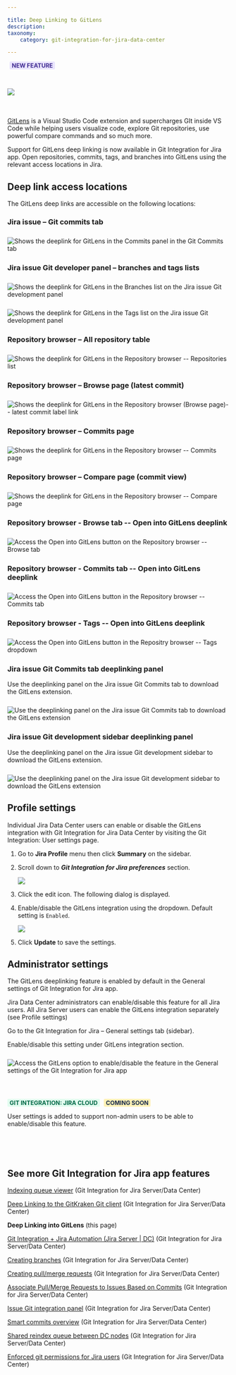 ```yaml
---

title: Deep Linking to GitLens
description:
taxonomy:
    category: git-integration-for-jira-data-center

---
```


<b style='background-color:#EAE5FE; padding:1px 5px; color:#412C92; border-radius:3px; margin: 0 5px; font-size: small;'>NEW FEATURE</b>
<br>

<img src='https://www.gitkraken.com/wp-content/uploads/2023/01/Group-17491.svg' style='margin:30px auto 35px auto;' />

[GitLens](https://www.gitkraken.com/gitlens) is a Visual Studio Code extension and supercharges GIt inside VS Code while helping users visualize code, explore Git repositories, use powerful compare commands and so much more.

Support for GitLens deep linking is now available in Git Integration for Jira app. Open repositories, commits, tags, and branches into GitLens using the relevant access locations in Jira.

## Deep link access locations

The GitLens deep links are accessible on the following locations:

### Jira issue – Git commits tab

<img src='/wp-content/uploads/gij-gitserverdc-deeplink-gitlens-issue-git-commits.png' style='margin:25px auto;display:block;' alt='Shows the deeplink for GitLens in the Commits panel in the Git Commits tab' />

### Jira issue Git developer panel – branches and tags lists

<img src='/wp-content/uploads/gij-gitserverdc-deeplink-gitlens-issue-branches.png' style='margin:25px auto;display:block;' alt='Shows the deeplink for GitLens in the Branches list on the Jira issue Git development panel' />

<img src='/wp-content/uploads/gij-gitserverdc-deeplink-gitlens-issue-tags.png' style='margin:0 auto 25px auto;display:block;' alt='Shows the deeplink for GitLens in the Tags list on the Jira issue Git development panel' />

### Repository browser – All repository table

<img src='/wp-content/uploads/gij-gitserverdc-deeplink-gitlens-repo-browser-actions.png' style='margin:25px auto;display:block;' alt='Shows the deeplink for GitLens in the Repository browser -- Repositories list' />

### Repository browser – Browse page (latest commit)

<img src='/wp-content/uploads/gij-gitserverdc-deeplink-gitlens-repo-browser-latest-commit.png' style='margin:25px auto;display:block;' alt='Shows the deeplink for GitLens in the Repository browser (Browse page)-- latest commit label link' />

### Repository browser – Commits page

<img src='/wp-content/uploads/gij-gitserverdc-deeplink-gitlens-repo-browser-commit.png' style='margin:25px auto;display:block;' alt='Shows the deeplink for GitLens in the Repository browser -- Commits page' />

### Repository browser – Compare page (commit view)

<img src='/wp-content/uploads/gij-gitserverdc-deeplink-gitlens-repo-browser-compare.png' style='margin:25px auto;display:block;' alt='Shows the deeplink for GitLens in the Repository browser -- Compare page' />

### Repository browser - Browse tab -- Open into GitLens deeplink

<img src='/wp-content/uploads/gij-gitserverdc-deeplink-gitlens-repo-browser-open-link.png'  style='margin:25px auto;display:block;' alt='Access the Open into GitLens button on the Repository browser -- Browse tab' />

### Repository browser - Commits tab -- Open into GitLens deeplink

<img src='/wp-content/uploads/gij-gitserverdc-deeplink-gitlens-repo-browser-open-link-commits.png'  style='margin:25px auto;display:block;' alt='Access the Open into GitLens button in the Repository browser -- Commits tab' />

### Repository browser - Tags -- Open into GitLens deeplink

<img src='/wp-content/uploads/gij-gitserverdc-deeplink-gitlens-open-button-repo-browser-tags.png'  style='margin:25px auto;display:block;' alt='Access the Open into GitLens button in the Repositry browser -- Tags dropdown' />

### Jira issue Git Commits tab deeplinking panel

Use the deeplinking panel on the Jira issue Git Commits tab to download the GitLens extension.

<img src='/wp-content/uploads/gij-gitserverdc-deeplink-gitlens-open-button-git-commits-issue-tab.png' style='margin:25px auto;display:block;' alt='Use the deeplinking panel on the Jira issue Git Commits tab to download the GitLens extension' />

### Jira issue Git development sidebar deeplinking panel

Use the deeplinking panel on the Jira issue Git development sidebar to download the GitLens extension.

<img src='/wp-content/uploads/gij-gitserverdc-deeplink-gitlens-open-button-dev-panel.png' style='margin:25px auto;display:block;' alt='Use the deeplinking panel on the Jira issue Git development sidebar to download the GitLens extension' />

## Profile settings

Individual Jira Data Center users can enable or disable the GitLens integration with Git Integration for Jira Data Center by visiting the Git Integration: User settings page.

1.  Go to **Jira Profile** menu then click **Summary** on the sidebar.

2.  Scroll down to _**Git Integration for Jira preferences**_ section.

    ![](/wp-content/uploads/gij-gitserver-gitlens-deeplinking-profile-cfg.png)

3.  Click the edit icon. The following dialog is displayed.

4.  Enable/disable the GitLens integration using the dropdown. Default setting is `Enabled`.

    ![](/wp-content/uploads/gij-gitserver-gitlens-deeplinking-profile-prefs-gitlens.png)

5.  Click **Update** to save the settings.

## Administrator settings

The GitLens deeplinking feature is enabled by default in the General settings of Git Integration for Jira app.

Jira Data Center administrators can enable/disable this feature for all Jira users. All Jira Server users can enable the GitLens integration separately (see Profile settings)

Go to the Git Integration for Jira – General settings tab (sidebar).

Enable/disable this setting under GitLens integration section.

<img src='/wp-content/uploads/gij-gitserverdc-deeplink-gitlens-general-settings.png'  style='margin:25px auto;display:block;' alt='Access the GitLens option to enable/disable the feature in the General settings of the Git Integration for Jira app' />

<br>

<b style='background-color:#E2FCEF; padding:1px 5px; color:#006745; border-radius:3px; margin: 0 5px 5px 0; font-size: small;'>GIT INTEGRATION: JIRA CLOUD</b> <b style='background-color:#FFF1B6; padding:1px 5px; color:#172A4C; border-radius:3px; margin: 0 5px 5px 0; font-size: small;'>COMING SOON</b>

User settings is added to support non-admin users to be able to enable/disable this feature.

<br>

<p>&nbsp;</p>

## See more Git Integration for Jira app features

[Indexing queue viewer](/git-integration-for-jira-data-center/Indexing-queue-viewer-gij-self-managed) (Git Integration for Jira Server/Data Center)

[Deep Linking to the GitKraken Git client](/git-integration-for-jira-data-center/Deep-Linking-to-the-GitKraken-Git-client-gij-self-managed) (Git Integration for Jira Server/Data Center)

**Deep Linking into GitLens** (this page)

[Git Integration + Jira Automation (Jira Server \| DC)](/git-integration-for-jira-data-center/Git-integration-plus-Jira-automation-gij-self-managed) (Git Integration for Jira Server/Data Center)

[Creating branches](/git-integration-for-jira-data-center/Creating-branches-gij-self-managed) (Git Integration for Jira Server/Data Center)

[Creating pull/merge requests](/git-integration-for-jira-data-center/Creating-pull-merge-requests-gij-self-managed) (Git Integration for Jira Server/Data Center)

[Associate Pull/Merge Requests to Issues Based on Commits](/git-integration-for-jira-data-center/Associate-Pull-Merge-Requests-to-Issues-Based-on-Commits-gij-self-managed) (Git Integration for Jira Server/Data Center)

[Issue Git integration panel](/git-integration-for-jira-data-center/Issue-Git-integration-panel-gij-self-managed) (Git Integration for Jira Server/Data Center)

[Smart commits overview](/git-integration-for-jira-data-center/Smart-commits-overview-gij-self-managed) (Git Integration for Jira Server/Data Center)

[Shared reindex queue between DC nodes](/git-integration-for-jira-data-center/Shared-reindex-queue-between-DC-nodes-gij-self-managed) (Git Integration for Jira Server/Data Center)

[Enforced git permissions for Jira users](/git-integration-for-jira-data-center/Enforced-git-permissions-for-Jira-users-gij-self-managed) (Git Integration for Jira Server/Data Center)

